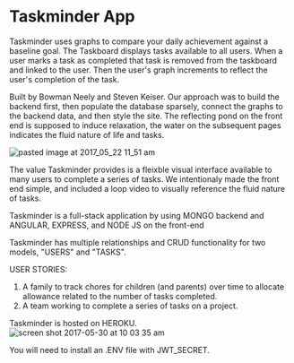 # Taskminder App

Taskminder uses graphs to compare your daily achievement against a baseline goal.  The Taskboard displays tasks available to all users.  When a user marks a task as completed that task is removed from the taskboard and linked to the user.  Then the user's graph increments to reflect the user's completion of the task.

Built by Bowman Neely and Steven Keiser.  Our approach was to build the backend first, then populate the database sparsely, connect the graphs to the backend data, and then style the site.  The reflecting pond on the front end is supposed to induce relaxation, the water on the subsequent pages indicates the fluid nature of life and tasks.

![pasted image at 2017_05_22 11_51 am](https://cloud.githubusercontent.com/assets/26267926/26595439/420f824c-4520-11e7-912b-03afc7b287c7.png)



The value Taskminder provides is a fleixble visual interface available to many users to complete a series of tasks.
We intentionaly made the front end simple, and included a loop video to visually reference the fluid nature of tasks.

Taskminder is a full-stack application by using MONGO backend and ANGULAR, EXPRESS, and NODE JS on the front-end

Taskminder has multiple relationships and CRUD functionality for two models, "USERS" and "TASKS". 

USER STORIES:  
1. A family to track chores for children (and parents) over time to allocate allowance related to the number of tasks completed.
2. A team working to complete a series of tasks on a project.

Taskminder is hosted on HEROKU.
![screen shot 2017-05-30 at 10 03 35 am](https://cloud.githubusercontent.com/assets/26267926/26595191/6a0c32b4-451f-11e7-8c34-c32ab267c441.png)


You will need to install an .ENV file with JWT_SECRET.
